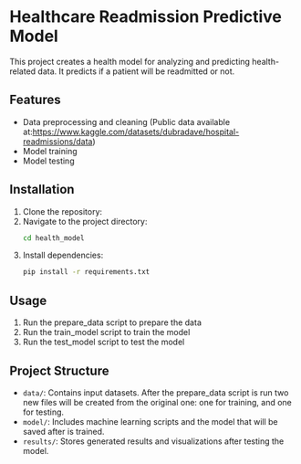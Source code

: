 # Healthcare Readmission Predictive Model

This project creates a health model for analyzing and predicting health-related data. It predicts if a patient will be readmitted or not.

## Features

- Data preprocessing and cleaning (Public data available at:https://www.kaggle.com/datasets/dubradave/hospital-readmissions/data)
- Model training
- Model testing   

## Installation

1. Clone the repository:
2. Navigate to the project directory:
    ```bash
    cd health_model
    ```
3. Install dependencies:
    ```bash
    pip install -r requirements.txt
    ```

## Usage

1. Run the prepare_data script to prepare the data
2. Run the train_model script to train the model
3. Run the test_model script to test the model

## Project Structure

- `data/`: Contains input datasets. After the prepare_data script is run two new files will be created from the original one: one for training, and one for testing.
- `model/`: Includes machine learning scripts and the model that will be saved after is trained.
- `results/`: Stores generated results and visualizations after testing the model.